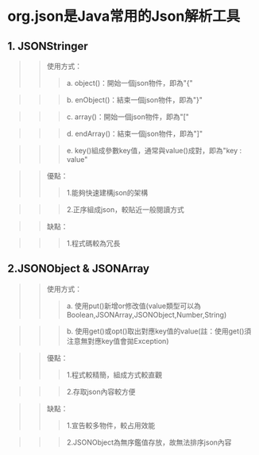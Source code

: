 # org.json是Java常用的Json解析工具

## 1. JSONStringer
>>使用方式：
>>>a. object()：開始一個json物件，即為"{"

>>>b. enObject()：結束一個json物件，即為"}"

>>>c. array()：開始一個json物件，即為"\["

>>>d. endArray()：結束一個json物件，即為"\]"

>>>e. key()組成參數key值，通常與value()成對，即為"key : value"

>>優點：
>>>1.能夠快速建構json的架構

>>>2.正序組成json，較貼近一般閱讀方式

>>缺點：

>>>1.程式碼較為冗長


## 2.JSONObject & JSONArray
>>使用方式：
>>>a. 使用put()新增or修改值(value類型可以為Boolean,JSONArray,JSONObject,Number,String)

>>>b. 使用get()或opt()取出對應key值的value(註：使用get()須注意無對應key值會拋Exception)

>>優點：
>>>1.程式較精簡，組成方式較直觀

>>>2.存取json內容較方便

>>缺點：
>>>1.宣告較多物件，較占用效能

>>>2.JSONObject為無序鑑值存放，故無法排序json內容
